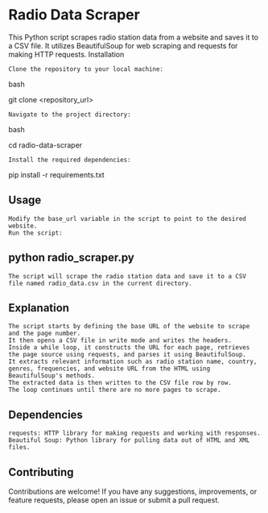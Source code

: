 <h1>Radio Data Scraper</h1>

This Python script scrapes radio station data from a website and saves it to a CSV file. It utilizes BeautifulSoup for web scraping and requests for making HTTP requests.
Installation

    Clone the repository to your local machine:

bash

git clone <repository_url>

    Navigate to the project directory:

bash

cd radio-data-scraper

    Install the required dependencies:

pip install -r requirements.txt

<h2>Usage</h2>

    Modify the base_url variable in the script to point to the desired website.
    Run the script:

<h2>python radio_scraper.py</h2>

    The script will scrape the radio station data and save it to a CSV file named radio_data.csv in the current directory.

<h2>Explanation</h2>

    The script starts by defining the base URL of the website to scrape and the page number.
    It then opens a CSV file in write mode and writes the headers.
    Inside a while loop, it constructs the URL for each page, retrieves the page source using requests, and parses it using BeautifulSoup.
    It extracts relevant information such as radio station name, country, genres, frequencies, and website URL from the HTML using BeautifulSoup's methods.
    The extracted data is then written to the CSV file row by row.
    The loop continues until there are no more pages to scrape.

<h2>Dependencies</h2>

    requests: HTTP library for making requests and working with responses.
    Beautiful Soup: Python library for pulling data out of HTML and XML files.

<h2>Contributing</h2>

Contributions are welcome! If you have any suggestions, improvements, or feature requests, please open an issue or submit a pull request.
